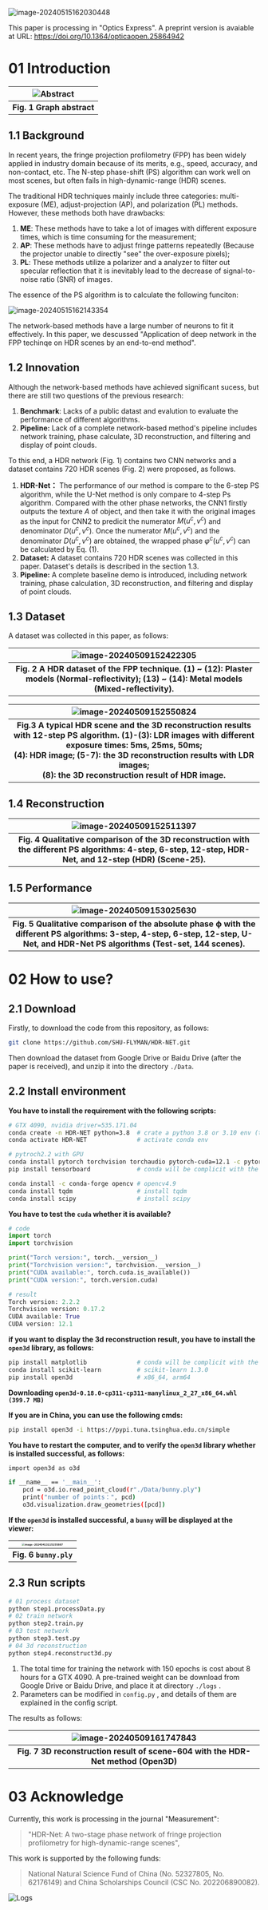 ![image-20240515162030448](./imgs/image-20240515162030448.png)

This paper is processing in "Optics Express". A preprint version is avaiable at URL: https://doi.org/10.1364/opticaopen.25864942

# 01 Introduction

| **![Abstract](./imgs/Abstract.jpg)** |
| :----------------------------------: |
|      **Fig. 1 Graph abstract**       |

## 1.1 Background

In recent years, the fringe projection profilometry (FPP) has been widely applied in industry domain because of its merits, e.g., speed, accuracy, and non-contact, etc. The N-step phase-shift (PS) algorithm can work well on most scenes, but often fails in high-dynamic-range (HDR) scenes. 

The traditional HDR techniques mainly include three categories: multi-exposure (ME), adjust-projection (AP), and polarization (PL) methods. However, these methods both have drawbacks: 

1. **ME**: These methods have to take a lot of images with different exposure times, which is time consuming for the measurement; 
2. **AP**: These methods have to adjust fringe patterns repeatedly (Because the projector unable to directly "see" the over-exposure pixels);
3. **PL**: These methods utilize a polarizer and a analyzer to filter out specular reflection that it is inevitably lead to the decrease of signal-to-noise ratio (SNR) of images. 

The essence of the PS algorithm is to calculate the following funciton:

![image-20240515162143354](./imgs/image-20240515162143354.png)

The network-based methods have a large number of neurons to fit it effectively.  In this paper, we descussed "Application of deep network in the FPP techinqe on HDR scenes by an end-to-end method".

## 1.2 Innovation

Although the network-based methods have achieved significant sucess, but there are still two questions of the previous research:

1. **Benchmark**: Lacks of a public datast and evalution to evaluate the performance of different algorithms. 
2. **Pipeline:** Lack of  a complete network-based method's pipeline includes network training, phase calculate, 3D reconstruction, and filtering and display of point clouds.

To this end,  a HDR network (Fig. 1) contains two CNN networks and a dataset contains 720 HDR scenes (Fig. 2) were proposed, as follows.

1. **HDR-Net：** The performance of our method is compare to the 6-step PS algorithm, while the U-Net method is only compare to 4-step Ps algorithm. Compared with the other phase networks, the CNN1 firstly outputs the texture $A$ of object, and then take it with the original images as the input for CNN2 to predicit the numerator $M(u^c,v^c)$ and denominator $D(u^c,v^c)$. Once the numerator $M(u^c,v^c)$ and the denominator $D(u^c,v^c)$ are obtained, the wrapped phase ${\varphi ^c}\left( {{u^c},{v^c}} \right)$ can be calculated by Eq. (1). 
2. **Dataset:** A dataset contains 720 HDR scenes was collected in this paper. Dataset's details is described in the section 1.3. 
3. **Pipeline:** A complete baseline demo is introduced, including network training, phase calculation, 3D reconstruction, and filtering and display of point clouds.

## 1.3 Dataset

A dataset was collected in this paper, as follows:

| ![image-20240509152422305](./imgs/image-20240509152422305.png) |
| :----------------------------------------------------------: |
| **Fig. 2 A HDR dataset of the FPP technique. (1) ~ (12): Plaster models (Normal-reflectivity); (13) ~ (14): Metal models (Mixed-reflectivity).** |

| ![image-20240509152550824](./imgs/image-20240509152550824.png) |
| :----------------------------------------------------------: |
| **Fig.3 A typical HDR scene and the 3D reconstruction results with 12-step PS algorithm. (1)-(3): LDR images with different exposure times: 5ms, 25ms, 50ms; <br />(4): HDR image; (5-7): the 3D reconstruction results with LDR images; <br />(8): the 3D reconstruction result of HDR image.** |

## 1.4 Reconstruction

| ![image-20240509152511397](./imgs/image-20240509152511397.png) |
| :----------------------------------------------------------: |
| **Fig. 4 Qualitative comparison of the 3D reconstruction with the different PS algorithms: 4-step, 6-step, 12-step, HDR-Net, and 12-step (HDR) (Scene-25).** |

## 1.5 Performance

| ![image-20240509153025630](./imgs/image-20240509153025630.png) |
| :----------------------------------------------------------: |
| **Fig. 5 Qualitative comparison of the absolute phase ϕ with the different PS algorithms: 3-step, 4-step, 6-step, 12-step, U-Net, and HDR-Net PS algorithms (Test-set, 144 scenes).** |

# 02 How to use?

## 2.1 Download

Firstly, to download the code from this repository, as follows:

```sh
git clone https://github.com/SHU-FLYMAN/HDR-NET.git
```

Then download the dataset from Google Drive or Baidu Drive (after the paper is received), and unzip it into the directory `./Data`.

## 2.2 Install environment

**You have to install the requirement with the following scripts:** 

```sh
# GTX 4090, nvidia driver=535.171.04
conda create -n HDR-NET python=3.8	# crate a python 3.8 or 3.10 env (tested)
conda activate HDR-NET				# activate conda env

# pytroch2.2 with GPU
conda install pytorch torchvision torchaudio pytorch-cuda=12.1 -c pytorch -c nvidia
pip install tensorboard			    # conda will be complicit with the previous envs

conda install -c conda-forge opencv # opencv4.9
conda install tqdm					# install tqdm
conda install scipy					# install scipy
```

**You have to test the `cuda` whether it is available?**

```python
# code
import torch
import torchvision

print("Torch version:", torch.__version__)
print("Torchvision version:", torchvision.__version__)
print("CUDA available:", torch.cuda.is_available())
print("CUDA version:", torch.version.cuda)

# result
Torch version: 2.2.2
Torchvision version: 0.17.2
CUDA available: True
CUDA version: 12.1
```

**if you want to display the 3d reconstruction result, you have to install the `open3d` library, as follows:**

```sh
pip install matplotlib			    # conda will be complicit with the previous envs
conda install scikit-learn			# scikit-learn 1.3.0
pip install open3d 				    # x86_64, arm64
```

**Downloading `open3d-0.18.0-cp311-cp311-manylinux_2_27_x86_64.whl (399.7 MB)`** 

**If you are in China, you can use the following cmds:**

```sh
pip install open3d -i https://pypi.tuna.tsinghua.edu.cn/simple
```

**You have to restart the computer, and to verify the `open3d` library whether is installed successful, as follows:**

```sh
import open3d as o3d

if __name__ == '__main__':
    pcd = o3d.io.read_point_cloud(r"./Data/bunny.ply") 
    print("number of points：", pcd) 
    o3d.visualization.draw_geometries([pcd])  
```

**If the `open3d` is installed successful, a `bunny` will be displayed at the viewer:**

| **<img src="./imgs/image-20240413115155887.png" alt="image-20240413115155887" style="zoom:33%;" />** |
| :----------------------------------------------------------: |
|                    **Fig. 6 `bunny.ply`**                    |

## 2.3 Run scripts

`````sh
# 01 process dataset
python step1.processData.py
# 02 train network
python step2.train.py
# 03 test network
python step3.test.py
# 04 3d reconstruction
python step4.reconstruct3d.py
`````

1. The total time for training the network with 150 epochs is cost about 8 hours for a GTX 4090. A pre-trained weight can be download from Google Drive or Baidu Drive, and place it at directory `./logs` .
2. Parameters can be modified in `config.py` , and details of them are explained in the config script.

The results as follows:

| ![image-20240509161747843](./imgs/image-20240509161747843.png) |
| :----------------------------------------------------------: |
| **Fig. 7 3D reconstruction result of scene-604 with the HDR-Net method (Open3D)** |

# 03 Acknowledge

Currently, this work is processing in the journal "Measurement":

> "HDR-Net: A two-stage phase network of fringe projection profilometry for high-dynamic-range scenes", 

This work is supported by the following funds:

> National Natural Science Fund of China (No. 52327805, No. 62176149) and China Scholarships Council (CSC No. 202206890082).

![Logs](./imgs/Logs.png)



